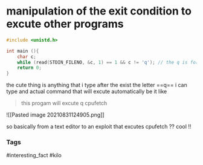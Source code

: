 # manipulation of the exit condition to excute other programs 

```c 
#include <unistd.h>

int main (){
    char c;
    while (read(STDIN_FILENO, &c, 1) == 1 && c != 'q'); // the q is for quitting condition 
    return 0; 
}
```

the cute thing is anything that i type after the exist the letter ==q== i can type and actual command that will excute automatically be it like 

> this progam will excute q cpufetch 

![[Pasted image 20210831124905.png]]

so basically from a text editor to an exploit that excutes cpufetch ?? cool !! 


### Tags
#interesting_fact 
#kilo 
